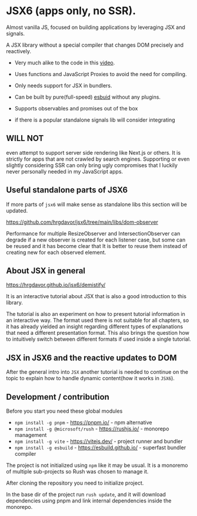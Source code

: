 # JSX6  (apps only, no SSR).

Almost vanilla JS, focused on building applications by leveraging JSX and signals.

A JSX library without a special compiler that changes DOM precisely and reactively.

- Very much alike to the code in this [video](https://www.youtube.com/watch?v=O6xtMrDEhcE&ab_channel=ReactFinland). 
- Uses functions and JavaScript Proxies to avoid the need for compiling.
- Only needs support for JSX in bundlers.

- Can be built by pure(full-speed) [esbuid](https://esbuild.github.io/) without any plugins. 

- Supports observables and promises out of the box 

- if there is a popular standalone signals lib will consider integrating 


## WILL NOT

even attempt to support server side rendering like Next.js or others. It is strictly for apps that are not crawled by search engines. Supporting or even slightly considering SSR can only bring ugly compromises that I luckily never personally needed in my JavaScript apps.

## Useful standalone parts of JSX6

If more parts of `jsx6` will make sense as standalone libs this section will be updated.

https://github.com/hrgdavor/jsx6/tree/main/libs/dom-observer

Performance for multiple ResizeObserver and IntersectionObserver can degrade if a new observer is created for each listener case, but some can be reused and it has become clear that It is better to reuse them instead of creating new for each observed element.

## About JSX in general 

https://hrgdavor.github.io/jsx6/demistify/ 

It is an interactive tutorial about JSX that is also a good introduction to this library.

The tutorial is also an experiment on how to present tutorial information in an interactive way. The format used there is not suitable for all chapters, so it has already yielded an insight regarding different types of explanations that need a different presentation format. This also brings the question how to intuitively switch between different formats if used inside a single tutorial.

## JSX in JSX6 and the reactive updates to DOM

After the general intro into `JSX` another tutorial is needed to continue on the topic to explain how to handle dynamic content(how it works in `JSX6`).

## Development / contribution

Before you start you need these global modules
- `npm install -g pnpm` - https://pnpm.io/ - npm alternative
- `npm install -g @microsoft/rush` - https://rushjs.io/ - monorepo management
- `npm install -g vite` - https://vitejs.dev/ - project runner and bundler
- `npm install -g esbuild` - https://esbuild.github.io/ - superfast bundler compiler

The project is not initialized using `npm` like it may be usual. It is a monoremo of multiple sub-projects
so Rush was chosen to manage it.

After cloning the repository you need to initialize  project.

In the base dir of the project run `rush update`, and it will download dependencies using pnpm and link internal dependencies inside the monorepo.

